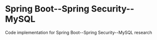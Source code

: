 # Spring Boot--Spring Security--MySQL

Code implementation for Spring Boot--Spring Security--MySQL research